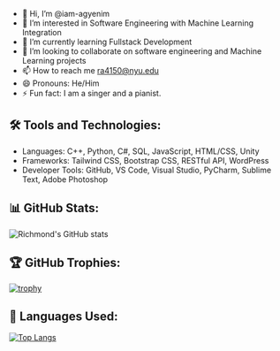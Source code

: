 - 👋 Hi, I’m @iam-agyenim
- 👀 I’m interested in Software Engineering with Machine Learning Integration
- 🌱 I’m currently learning Fullstack Development 
- 💞️ I’m looking to collaborate on software engineering and Machine Learning projects
- 📫 How to reach me ra4150@nyu.edu
- 😄 Pronouns: He/Him
- ⚡ Fun fact: I am a singer and a pianist.

## 🛠️ Tools and Technologies:
- Languages: C++, Python, C#, SQL, JavaScript, HTML/CSS, Unity
- Frameworks: Tailwind CSS, Bootstrap CSS, RESTful API, WordPress
- Developer Tools: GitHub, VS Code, Visual Studio, PyCharm, Sublime Text, Adobe Photoshop

## 📊 GitHub Stats:
![Richmond's GitHub stats](https://github-readme-stats.vercel.app/api?username=iam-agyenim&show_icons=true&theme=radical)

## 🏆 GitHub Trophies:
[![trophy](https://github-profile-trophy.vercel.app/?username=iam-agyenim&theme=radical&no-frame=true&row=1&column=3)](https://github.com/ryo-ma/github-profile-trophy)


## 🚀 Languages Used:
[![Top Langs](https://github-readme-stats.vercel.app/api/top-langs/?username=iam-agyenim&layout=compact&theme=radical)](https://github.com/anuraghazra/github-readme-stats)


<!---
iam-agyenim/iam-agyenim is a ✨ special ✨ repository because its `README.md` (this file) appears on your GitHub profile.
You can click the Preview link to take a look at your changes.
--->
